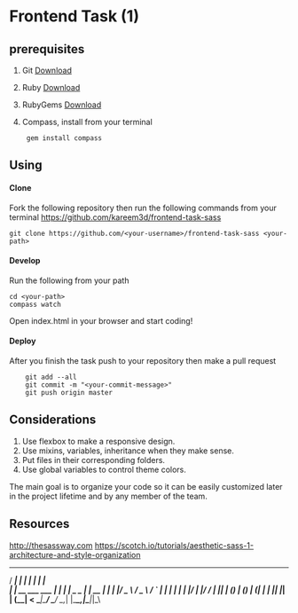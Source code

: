 Frontend Task (1)
===================

prerequisites
-------------
1. Git [Download](https://git-scm.com/download/win)
2. Ruby [Download](http://rubyinstaller.org/)
3. RubyGems [Download](https://rubygems.org/pages/download)
4. Compass, install from your terminal

		gem install compass

Using
-------------
#### Clone
Fork the following repository then run the following commands from your terminal
https://github.com/kareem3d/frontend-task-sass

    git clone https://github.com/<your-username>/frontend-task-sass <your-path>

#### Develop
Run the following from your path

    cd <your-path>
    compass watch

Open index.html in your browser and start coding!

#### Deploy
After you finish the task push to your repository then make a pull request

		git add --all
		git commit -m "<your-commit-message>"
		git push origin master

Considerations
--------------
1. Use flexbox to make a responsive design.
2. Use mixins, variables, inheritance when they make sense.
3. Put files in their corresponding folders.
4. Use global variables to control theme colors.

The main goal is to organize your code so it can be easily customized later in the project lifetime and by any member of the team.

Resources
-------------
http://thesassway.com
https://scotch.io/tutorials/aesthetic-sass-1-architecture-and-style-organization

   _____                 _   _                _    
  / ____|               | | | |              | |   
 | |  __  ___   ___   __| | | |    _   _  ___| | __
 | | |_ |/ _ \ / _ \ / _` | | |   | | | |/ __| |/ /
 | |__| | (_) | (_) | (_| | | |___| |_| | (__|   < 
  \_____|\___/ \___/ \__,_| |______\__,_|\___|_|\_\
                                                   
                                                   